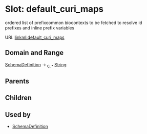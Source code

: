
# Slot: default_curi_maps


ordered list of prefixcommon biocontexts to be fetched to resolve id prefixes and inline prefix variables

URI: [linkml:default_curi_maps](https://w3id.org/linkml/default_curi_maps)


## Domain and Range

[SchemaDefinition](SchemaDefinition.md) &#8594;  <sub>0..*</sub> [String](types/String.md)

## Parents


## Children


## Used by

 * [SchemaDefinition](SchemaDefinition.md)
